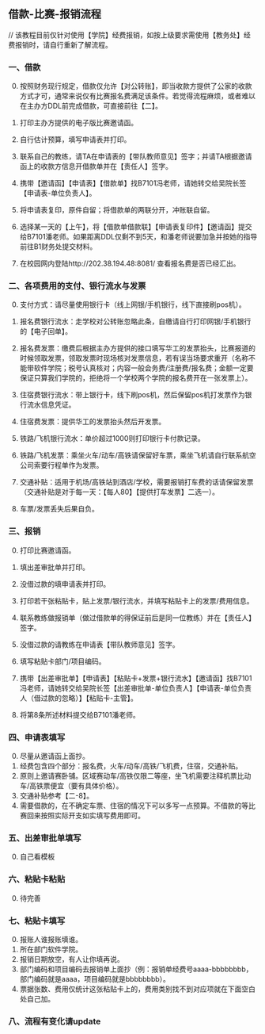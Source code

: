 ## 借款-比赛-报销流程

// 该教程目前仅针对使用【学院】经费报销，如按上级要求需使用【教务处】经费报销时，请自行重新了解流程。

### 一、借款

0. 按照财务现行规定，借款仅允许【对公转账】，即当收款方提供了公家的收款方式才可，通常来说仅有比赛报名费满足该条件。若觉得流程麻烦，或者难以在主办方DDL前完成借款，可直接前往【二】。

1. 打印主办方提供的电子版比赛邀请函。
2. 自行估计预算，填写申请表并打印。
3. 联系自己的教练，请TA在申请表的【带队教师意见】签字；并请TA根据邀请函上的收款方信息开借款单并在【责任人】签字。
4. 携带【邀请函】【申请表】【借款单】找B7101冯老师，请她转交给吴院长签【申请表-单位负责人】。
5. 将申请表复印，原件自留；将借款单的两联分开，冲账联自留。
6. 选择某一天的【上午】，将【借款单借款联】【申请表复印件】【邀请函】提交给B7101潘老师。如果距离DDL仅剩不到5天，和潘老师说要加急并按她的指导前往B1财务处提交材料。
7. 在校园网内登陆http://202.38.194.48:8081/ 查看报名费是否已经汇出。

### 二、各项费用的支付、银行流水与发票

0. 支付方式：请尽量使用银行卡（线上网银/手机银行，线下直接刷pos机）。

1. 报名费银行流水：走学校对公转账忽略此条，自缴请自行打印网银/手机银行的【电子回单】。
2. 报名费发票：缴费后根据主办方提供的接口填写华工的发票抬头，比赛报道的时候领取发票，领取发票时现场核对发票信息，若有误当场要求重开（名称不能带软件学院；税号认真核对；内容一般会务费/注册费/报名费；金额一定要保证只算我们学院的，拒绝将一个学校两个学院的报名费开在一张发票上）。
3. 住宿费银行流水：带上银行卡，线下刷pos机，然后保留pos机打发票作为银行流水信息凭证。
4. 住宿费发票：提供华工的发票抬头然后开发票。
5. 铁路/飞机银行流水：单价超过1000则打印银行卡付款记录。
6. 铁路/飞机发票：乘坐火车/动车/高铁请保留好车票，乘坐飞机请自行联系航空公司索要行程单作为发票。
7. 交通补贴：适用于机场/高铁站到酒店/学校，需要报销打车费的话请保留发票（交通补贴是对于每一天：【每人80】【提供打车发票】二选一）。
8. 车票/发票丢失后果自负。

### 三、报销

0. 打印比赛邀请函。

1. 填出差审批单并打印。
2. 没借过款的填申请表并打印。
3. 打印若干张粘贴卡，贴上发票/银行流水，并填写粘贴卡上的发票/费用信息。
4. 联系教练做报销单（做过借款单的得保证前后是同一位教练）并在【责任人】签字。
5. 没借过款的请教练在申请表【带队教师意见】签字。
6. 填写粘贴卡部门/项目编码。
7. 携带【出差审批单】【申请表】【粘贴卡+发票+银行流水】【邀请函】找B7101冯老师，请她转交给吴院长签【出差审批单-单位负责人】【申请表-单位负责人（借过款的忽略）】【粘贴卡-主管】。
8. 将第8条所述材料提交给B7101潘老师。

### 四、申请表填写

0. 尽量从邀请函上面抄。
1. 经费包含四个部分：报名费，火车/动车/高铁/飞机费，住宿，交通补贴。
2. 原则上邀请赛卧铺。区域赛动车/高铁仅限二等座，坐飞机需要注释机票比动车/高铁票便宜（要有具体价格）。
3. 交通补贴参考【二-8】。
4. 需要借款的，在不确定车票、住宿的情况下可以多写一点预算。不借款的等比赛回来按照实际开支如实填写费用即可。

### 五、出差审批单填写

0. 自己看模板

### 六、粘贴卡粘贴

0. 待完善

### 七、粘贴卡填写

0. 报账人谁报账填谁。
1. 所在部门软件学院。
2. 报销日期放空，有人让你填再说。
3. 部门编码和项目编码去报销单上面抄（例：报销单经费号aaaa-bbbbbbbb，部门编码就是aaaa，项目编码就是bbbbbbbb）。
4. 票据张数、费用仅统计这张粘贴卡上的，费用类别找不到对应项就在下面空白处自己加。

### 八、流程有变化请update


